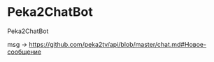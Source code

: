 # Peka2ChatBot
Peka2ChatBot


msg -> https://github.com/peka2tv/api/blob/master/chat.md#Новое-сообщение
